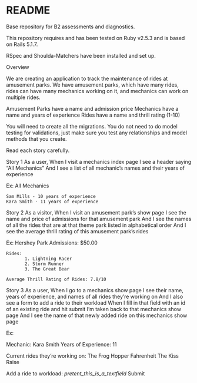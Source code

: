 # README

Base repository for B2 assessments and diagnostics.

This repository requires and has been tested on Ruby v2.5.3 and is based on Rails 5.1.7.

RSpec and Shoulda-Matchers have been installed and set up.


Overview

We are creating an application to track the maintenance of rides at amusement parks. We have amusement parks, which have many rides, rides can have many mechanics working on it, and mechanics can work on multiple rides.

Amusement Parks have a name and admission price
Mechanics have a name and years of experience
Rides have a name and thrill rating (1-10)

You will need to create all the migrations. You do not need to do model testing for validations, just make sure you test any relationships and model methods that you create.

Read each story carefully.

Story 1
As a user,
When I visit a mechanics index page
I see a header saying “All Mechanics”
And I see a list of all mechanic’s names and their years of experience


Ex:
              All Mechanics

    Sam Mills - 10 years of experience
    Kara Smith - 11 years of experience


Story 2
As a visitor,
When I visit an amusement park’s show page
I see the name and price of admissions for that amusement park
And I see the names of all the rides that are at that theme park listed in alphabetical order
And I see the average thrill rating of this amusement park’s rides

Ex: Hershey Park
    Admissions: $50.00

    Rides:
           1. Lightning Racer
           2. Storm Runner
           3. The Great Bear

    Average Thrill Rating of Rides: 7.8/10

Story 3
As a user,
When I go to a mechanics show page
I see their name, years of experience, and names of all rides they’re working on
And I also see a form to add a ride to their workload
When I fill in that field with an id of an existing ride and hit submit
I’m taken back to that mechanics show page
And I see the name of that newly added ride on this mechanics show page

Ex:

Mechanic: Kara Smith
Years of Experience: 11

Current rides they’re working on:
The Frog Hopper
Fahrenheit
The Kiss Raise

Add a ride to workload:
 _pretent_this_is_a_textfield_
                       Submit

